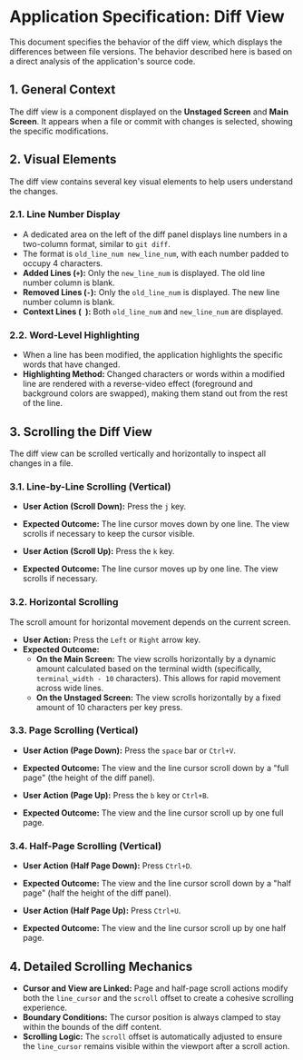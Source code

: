# Application Specification: Diff View

This document specifies the behavior of the diff view, which displays the differences between file versions. The behavior described here is based on a direct analysis of the application's source code.

## 1. General Context

The diff view is a component displayed on the **Unstaged Screen** and **Main Screen**. It appears when a file or commit with changes is selected, showing the specific modifications.

## 2. Visual Elements

The diff view contains several key visual elements to help users understand the changes.

### 2.1. Line Number Display

- A dedicated area on the left of the diff panel displays line numbers in a two-column format, similar to `git diff`.
- The format is `old_line_num new_line_num`, with each number padded to occupy 4 characters.
- **Added Lines (`+`):** Only the `new_line_num` is displayed. The old line number column is blank.
- **Removed Lines (`-`):** Only the `old_line_num` is displayed. The new line number column is blank.
- **Context Lines (` `):** Both `old_line_num` and `new_line_num` are displayed.

### 2.2. Word-Level Highlighting

- When a line has been modified, the application highlights the specific words that have changed.
- **Highlighting Method:** Changed characters or words within a modified line are rendered with a reverse-video effect (foreground and background colors are swapped), making them stand out from the rest of the line.

## 3. Scrolling the Diff View

The diff view can be scrolled vertically and horizontally to inspect all changes in a file.

### 3.1. Line-by-Line Scrolling (Vertical)

- **User Action (Scroll Down):** Press the `j` key.
- **Expected Outcome:** The line cursor moves down by one line. The view scrolls if necessary to keep the cursor visible.

- **User Action (Scroll Up):** Press the `k` key.
- **Expected Outcome:** The line cursor moves up by one line. The view scrolls if necessary.

### 3.2. Horizontal Scrolling

The scroll amount for horizontal movement depends on the current screen.

- **User Action:** Press the `Left` or `Right` arrow key.
- **Expected Outcome:**
  - **On the Main Screen:** The view scrolls horizontally by a dynamic amount calculated based on the terminal width (specifically, `terminal_width - 10` characters). This allows for rapid movement across wide lines.
  - **On the Unstaged Screen:** The view scrolls horizontally by a fixed amount of 10 characters per key press.

### 3.3. Page Scrolling (Vertical)

- **User Action (Page Down):** Press the `space` bar or `Ctrl+V`.
- **Expected Outcome:** The view and the line cursor scroll down by a "full page" (the height of the diff panel).

- **User Action (Page Up):** Press the `b` key or `Ctrl+B`.
- **Expected Outcome:** The view and the line cursor scroll up by one full page.

### 3.4. Half-Page Scrolling (Vertical)

- **User Action (Half Page Down):** Press `Ctrl+D`.
- **Expected Outcome:** The view and the line cursor scroll down by a "half page" (half the height of the diff panel).

- **User Action (Half Page Up):** Press `Ctrl+U`.
- **Expected Outcome:** The view and the line cursor scroll up by one half page.

## 4. Detailed Scrolling Mechanics

- **Cursor and View are Linked:** Page and half-page scroll actions modify both the `line_cursor` and the `scroll` offset to create a cohesive scrolling experience.
- **Boundary Conditions:** The cursor position is always clamped to stay within the bounds of the diff content.
- **Scrolling Logic:** The `scroll` offset is automatically adjusted to ensure the `line_cursor` remains visible within the viewport after a scroll action.